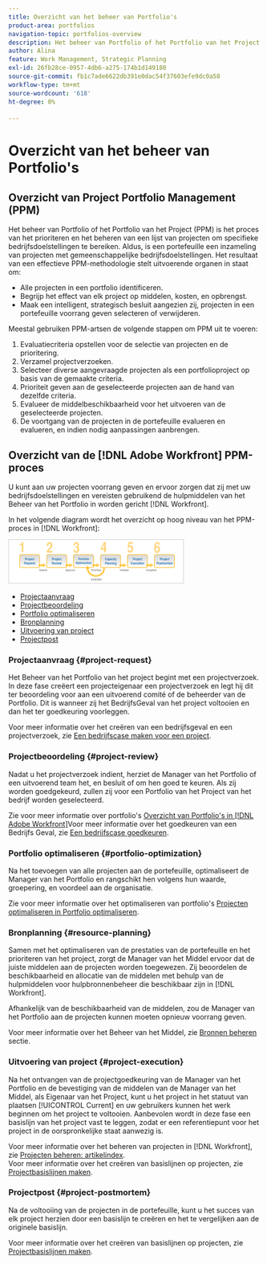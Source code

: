 ```yaml
---
title: Overzicht van het beheer van Portfolio's
product-area: portfolios
navigation-topic: portfolios-overview
description: Het beheer van Portfolio of het Portfolio van het Project (PPM) is het proces van het prioriteren en het beheren van een lijst van projecten om specifieke bedrijfsdoelstellingen te bereiken. Een portefeuille is een inzameling van projecten met gemeenschappelijke bedrijfsdoelstellingen.
author: Alina
feature: Work Management, Strategic Planning
exl-id: 26fb28ce-0957-4db6-a275-174b1d149180
source-git-commit: fb1c7ade6622db391e0dac54f37603efe9dc0a58
workflow-type: tm+mt
source-wordcount: '618'
ht-degree: 0%

---
```


# Overzicht van het beheer van Portfolio&#39;s

## Overzicht van Project Portfolio Management (PPM)

Het beheer van Portfolio of het Portfolio van het Project (PPM) is het proces van het prioriteren en het beheren van een lijst van projecten om specifieke bedrijfsdoelstellingen te bereiken. Aldus, is een portefeuille een inzameling van projecten met gemeenschappelijke bedrijfsdoelstellingen. Het resultaat van een effectieve PPM-methodologie stelt uitvoerende organen in staat om:

* Alle projecten in een portfolio identificeren.
* Begrijp het effect van elk project op middelen, kosten, en opbrengst.
* Maak een intelligent, strategisch besluit aangezien zij, projecten in een portefeuille voorrang geven selecteren of verwijderen.

Meestal gebruiken PPM-artsen de volgende stappen om PPM uit te voeren:

1. Evaluatiecriteria opstellen voor de selectie van projecten en de prioritering.
1. Verzamel projectverzoeken.
1. Selecteer diverse aangevraagde projecten als een portfolioproject op basis van de gemaakte criteria.
1. Prioriteit geven aan de geselecteerde projecten aan de hand van dezelfde criteria.
1. Evalueer de middelbeschikbaarheid voor het uitvoeren van de geselecteerde projecten.
1. De voortgang van de projecten in de portefeuille evalueren en evalueren, en indien nodig aanpassingen aanbrengen.

## Overzicht van de [!DNL Adobe Workfront] PPM-proces

U kunt aan uw projecten voorrang geven en ervoor zorgen dat zij met uw bedrijfsdoelstellingen en vereisten gebruikend de hulpmiddelen van het Beheer van het Portfolio in worden gericht [!DNL Workfront].

In het volgende diagram wordt het overzicht op hoog niveau van het PPM-proces in [!DNL Workfront]:

![](assets/pm1-350x88.png)

* [Projectaanvraag](#project-request)
* [Projectbeoordeling](#project-review)
* [Portfolio optimaliseren](#portfolio-optimization)
* [Bronplanning](#resource-planning)
* [Uitvoering van project](#project-execution)
* [Projectpost](#project-postmortem)

### Projectaanvraag {#project-request}

Het Beheer van het Portfolio van het project begint met een projectverzoek. In deze fase creëert een projecteigenaar een projectverzoek en legt hij dit ter beoordeling voor aan een uitvoerend comité of de beheerder van de Portfolio. Dit is wanneer zij het BedrijfsGeval van het project voltooien en dan het ter goedkeuring voorleggen.

Voor meer informatie over het creëren van een bedrijfsgeval en een projectverzoek, zie [Een bedrijfscase maken voor een project](../../../manage-work/projects/define-a-business-case/create-business-case.md).

### Projectbeoordeling {#project-review}

Nadat u het projectverzoek indient, herziet de Manager van het Portfolio of een uitvoerend team het, en besluit of om hen goed te keuren. Als zij worden goedgekeurd, zullen zij voor een Portfolio van het Project van het bedrijf worden geselecteerd.

Zie voor meer informatie over portfolio&#39;s [Overzicht van Portfolio&#39;s in [!DNL Adobe Workfront]](../../../manage-work/portfolios/portfolios-overview/portfolio-overview.md)Voor meer informatie over het goedkeuren van een Bedrijfs Geval, zie [Een bedrijfscase goedkeuren](../../../manage-work/projects/define-a-business-case/approve-business-case.md).

### Portfolio optimaliseren {#portfolio-optimization}

Na het toevoegen van alle projecten aan de portefeuille, optimaliseert de Manager van het Portfolio en rangschikt hen volgens hun waarde, groepering, en voordeel aan de organisatie.

Zie voor meer informatie over het optimaliseren van portfolio&#39;s [Projecten optimaliseren in Portfolio optimaliseren](../../../manage-work/portfolios/portfolio-optimizer/optimize-projects-in-portfolio-optimizer.md).

### Bronplanning {#resource-planning}

Samen met het optimaliseren van de prestaties van de portefeuille en het prioriteren van het project, zorgt de Manager van het Middel ervoor dat de juiste middelen aan de projecten worden toegewezen. Zij beoordelen de beschikbaarheid en allocatie van de middelen met behulp van de hulpmiddelen voor hulpbronnenbeheer die beschikbaar zijn in [!DNL Workfront].

Afhankelijk van de beschikbaarheid van de middelen, zou de Manager van het Portfolio aan de projecten kunnen moeten opnieuw voorrang geven.

Voor meer informatie over het Beheer van het Middel, zie [Bronnen beheren](../../../resource-mgmt/manage-resources.md) sectie.

### Uitvoering van project {#project-execution}

Na het ontvangen van de projectgoedkeuring van de Manager van het Portfolio en de bevestiging van de middelen van de Manager van het Middel, als Eigenaar van het Project, kunt u het project in het statuut van plaatsen [!UICONTROL Current] en uw gebruikers kunnen het werk beginnen om het project te voltooien. Aanbevolen wordt in deze fase een basislijn van het project vast te leggen, zodat er een referentiepunt voor het project in de oorspronkelijke staat aanwezig is.

Voor meer informatie over het beheren van projecten in [!DNL Workfront], zie [Projecten beheren: artikelindex](../../../manage-work/projects/manage-projects/manage-projects-overview.md).\
Voor meer informatie over het creëren van basislijnen op projecten, zie [Projectbasislijnen maken](../../../manage-work/projects/create-projects/create-baselines.md).

### Projectpost {#project-postmortem}

Na de voltooiing van de projecten in de portefeuille, kunt u het succes van elk project herzien door een basislijn te creëren en het te vergelijken aan de originele basislijn.

Voor meer informatie over het creëren van basislijnen op projecten, zie [Projectbasislijnen maken](../../../manage-work/projects/create-projects/create-baselines.md).
